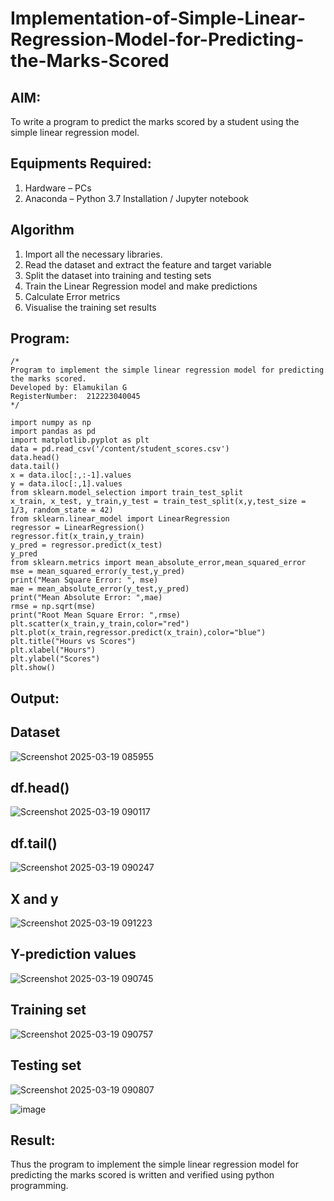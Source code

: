 # Implementation-of-Simple-Linear-Regression-Model-for-Predicting-the-Marks-Scored

## AIM:
To write a program to predict the marks scored by a student using the simple linear regression model.

## Equipments Required:
1. Hardware – PCs
2. Anaconda – Python 3.7 Installation / Jupyter notebook

## Algorithm
1. Import all the necessary libraries.
2. Read the dataset and extract the feature and target variable
3. Split the dataset into training and testing sets
4. Train the Linear Regression model and make predictions
5. Calculate Error metrics
6. Visualise the training set results

## Program:
```
/*
Program to implement the simple linear regression model for predicting the marks scored.
Developed by: Elamukilan G
RegisterNumber:  212223040045
*/

import numpy as np
import pandas as pd
import matplotlib.pyplot as plt
data = pd.read_csv('/content/student_scores.csv')
data.head()
data.tail()
x = data.iloc[:,:-1].values
y = data.iloc[:,1].values
from sklearn.model_selection import train_test_split
x_train, x_test, y_train,y_test = train_test_split(x,y,test_size = 1/3, random_state = 42)
from sklearn.linear_model import LinearRegression
regressor = LinearRegression()
regressor.fit(x_train,y_train)
y_pred = regressor.predict(x_test)
y_pred
from sklearn.metrics import mean_absolute_error,mean_squared_error
mse = mean_squared_error(y_test,y_pred)
print("Mean Square Error: ", mse)
mae = mean_absolute_error(y_test,y_pred)
print("Mean Absolute Error: ",mae)
rmse = np.sqrt(mse)
print("Root Mean Square Error: ",rmse)
plt.scatter(x_train,y_train,color="red")
plt.plot(x_train,regressor.predict(x_train),color="blue")
plt.title("Hours vs Scores")
plt.xlabel("Hours")
plt.ylabel("Scores")
plt.show()
```

## Output:

## Dataset
![Screenshot 2025-03-19 085955](https://github.com/user-attachments/assets/b3b7f7ea-635d-4c10-9a1b-af92ade2b8ef)

## df.head()
![Screenshot 2025-03-19 090117](https://github.com/user-attachments/assets/be718ee4-9ec6-431c-8fba-ea3a4df146f9)

## df.tail()
![Screenshot 2025-03-19 090247](https://github.com/user-attachments/assets/475bd61c-a9e6-4cdf-9f4a-dd5186fcc0e2)

## X and y
![Screenshot 2025-03-19 091223](https://github.com/user-attachments/assets/2ec8bada-72fa-44c1-a5ea-a0a644d39dbd)

## Y-prediction values
![Screenshot 2025-03-19 090745](https://github.com/user-attachments/assets/be1f0ee0-dd4b-4d44-85fd-6b14ac3c5eae)

## Training set
![Screenshot 2025-03-19 090757](https://github.com/user-attachments/assets/88c67639-5634-4d67-875d-a0c139ff6a70)

## Testing set
![Screenshot 2025-03-19 090807](https://github.com/user-attachments/assets/5d85cfa1-6cba-47eb-ad0e-3f7a8fe8f27d)

![image](https://github.com/user-attachments/assets/b4892b76-a40c-439f-8762-cf02ce40e23d)


## Result:
Thus the program to implement the simple linear regression model for predicting the marks scored is written and verified using python programming.
